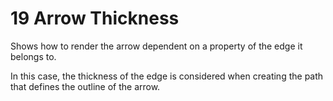 # 19 Arrow Thickness

Shows how to render the arrow dependent on a property of the edge it belongs
to.
  

In this case, the thickness of the edge is considered when creating the path that
defines the outline of the arrow.
